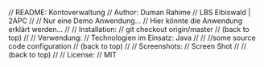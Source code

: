 // README: Kontoverwaltung
// Author: Duman Rahime
// LBS Eibiswald | 2APC
//
// Nur eine Demo Anwendung...
// Hier könnte die Anwendung erklärt werden...
//
// Installation:
// git checkout origin/master
// (back to top)
//
// Verwendung:
// Technologien im Einsatz: Java
//
// //some source code configuration
// (back to top)
//
// Screenshots:
// Screen Shot
//
// (back to top)
//
// License:
// MIT
